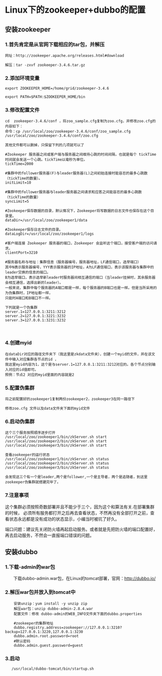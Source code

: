 # Linux下的zookeeper+dubbo的配置

## 安装zookeeper
### 1.首先肯定是从官网下载相应的tar包，并解压
    网址：http://zookeeper.apache.org/releases.html#download
    
    解压：tar -zxvf zookeeper-3.4.6.tar.gz
### 2.添加环境变量

    export ZOOKEEPER_HOME=/home/grid/zookeeper-3.4.6
    
    export PATH=$PATH:$ZOOKEEPER_HOME/bin
    
### 3.修改配置文件

    cd  zookeeper-3.4.6/conf ，将zoo_sample.cfg复制为zoo.cfg，并修改zoo.cfg的内容如下：
    命令：cp /usr/local/zoo/zookeeper-3.4.6/conf/zoo_sample.cfg /usr/local/zoo/zookeeper-3.4.6/conf/zoo.cfg
    
    其他文件都可以删掉，只保留下列的几项就可以了
    
    #Zookeeper 服务器之间或客户端与服务器之间维持心跳的时间间隔，也就是每个 tickTime 时间就会发送一个心跳。tickTime以毫秒为单位。
    tickTime=2000 
    
    #集群中的follower服务器(F)与leader服务器(L)之间初始连接时能容忍的最多心跳数（tickTime的数量）。
    initLimit=10 
    
    #集群中的follower服务器与leader服务器之间请求和应答之间能容忍的最多心跳数（tickTime的数量）
    syncLimit=5 
    
    #Zookeeper保存数据的目录，默认情况下，Zookeeper将写数据的日志文件也保存在这个目录里。
    dataDir=/usr/local/zoo/zookeeper1/data 
    
    #Zookeeper保存日志文件的目录。
    dataLogDir=/usr/local/zoo/zookeeper1/logs 
    
    #客户端连接 Zookeeper 服务器的端口，Zookeeper 会监听这个端口，接受客户端的访问请求。
    clientPort=3210 
    
    #服务器名称与地址：集群信息（服务器编号，服务器地址，LF通信端口，选举端口）
    其中N表示服务器编号，YYY表示服务器的IP地址，A为LF通信端口，表示该服务器与集群中的leader交换的信息的端口。
    B为选举端口，表示选举新leader时服务器间相互通信的端口（当leader挂掉时，其余服务器会相互通信，选择出新的leader）。
    一般来说，集群中每个服务器的A端口都是一样，每个服务器的B端口也是一样。但是当所采用的为伪集群时，IP地址都一样，
    只能时A端口和B端口不一样。
    
    下列就是一个伪集群 
    server.1=127.0.0.1:3211:3212
    server.2=127.0.0.1:3221:3232
    server.3=127.0.0.1:3231:3232
    
### 4.创建myid 
    在dataDir对应的路径文件夹下（我这里是zkdata文件夹），创建一个myid的文件，并在该文件中输入对应集群各节点的id ，
    我这里myid内容为1，这个是与server.1=127.0.0.1:3211:3212对应的。各个节点分别输入对应的id值即可。 
    照例：节点2 对应的myid里面的内容就是2
    
### 5.配置伪集群 
    将之前配置好的zookeeper1复制两份zookeeper2，zookeeper3在同一路径下 
    
    修改zoo.cfg 文件以及data文件夹下面的myid文件
    
### 6.启动伪集群

    这个三个服务按照顺序逐步打开
    /usr/local/zoo/zookeeper1/bin/zkServer.sh start
    /usr/local/zoo/zookeeper2/bin/zkServer.sh start
    /usr/local/zoo/zookeeper3/bin/zkServer.sh start
    
    查看zookeeper的运行状态
    /usr/local/zoo/zookeeper1/bin/zkServer.sh status
    /usr/local/zoo/zookeeper2/bin/zkServer.sh status
    /usr/local/zoo/zookeeper3/bin/zkServer.sh status
    
    会发现这三个有一个是leader,两个是follower,一个是主导者，两个是追随者，到这里zookeeper伪集群就搭建完毕了。
   
 ### 7.注意事项
   这个集群必须按照奇数部署并且不能少于三个，因为这个和算法有关.在部署集群的时候，
   必须所有服务都打开之后再去查看状态，不然再没有全部打开之前，查看状态永远都是没有成功的状态显示，小编当时被坑了好久。
   
   端口问题：建议先关闭防火墙再起启动服务。或者就是先把防火墙的端口配置好，再去启动服务，不然会一直报端口错误的问题。
 
 ## 安装dubbo
 
 ### 1.下载-admin的war包
        下载dubbo-admin.war包，在Linux的tomcat部署，官网：http://dubbo.io/
 ### 2.解压war包并放入到tomcat中
        安装unzip：yum install -y unzip zip
        解压war包：unzip dubbo-admin-2.8.4.war 
        配置文件：修改 dubbo-admin的WEB_INFO文件夹下面的dubbo.properties

        #zookeeper的集群地址
        dubbo.registry.address=zookeeper://127.0.0.1:3210?backup=127.0.0.1:3220,127.0.0.1:3230
        dubbo.admin.root.password=root
        #默认密码
        dubbo.admin.guest.password=guest
 ### 3.启动
       /usr/local/dubbo-tomcat/bin/startup.sh 



